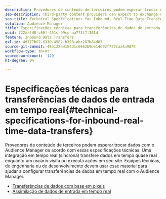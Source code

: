 ```yaml
---
description: Provedores de conteúdo de terceiros podem esperar trocar dados com o Audience Manager de acordo com essas especificações técnicas. Uma integração em tempo real (síncrona) transfere dados em tempo quase real enquanto um usuário visita ou executa ações em seu site. Equipes técnicas, de engenharia ou de desenvolvimento devem usar esse material para ajudar a configurar transferências de dados em tempo real com o Audience Manager.
seo-description: Third-party content providers can expect to exchange data with Audience Manager according to these technical specifications. A real-time (synchronous) integration transfers data in near-real time as a user visits or takes actions on your site. Technical, engineering, or development teams should use this material to help set up real-time data transfers with Audience Manager.
seo-title: Technical Specifications for Inbound, Real-Time Data Transfers
solution: Audience Manager
title: Especificações técnicas para transferências de dados de entrada em tempo real
uuid: 722aaf40-c60f-451c-99ce-aa773f7f301d
feature: Inbound Data Transfers
exl-id: 4d777b67-6330-4582-b398-abc267b84d83
source-git-commit: 48b122a4184d1c0662b9de14e92f727caa4a9d74
workflow-type: tm+mt
source-wordcount: '129'
ht-degree: 0%

---
```


# Especificações técnicas para transferências de dados de entrada em tempo real{#technical-specifications-for-inbound-real-time-data-transfers}

Provedores de conteúdo de terceiros podem esperar trocar dados com o Audience Manager de acordo com essas especificações técnicas. Uma integração em tempo real (síncrona) transfere dados em tempo quase real enquanto um usuário visita ou executa ações em seu site. Equipes técnicas, de engenharia ou de desenvolvimento devem usar esse material para ajudar a configurar transferências de dados em tempo real com o Audience Manager.

<!-- c_rt_realtime_intro.xml -->

* [Transferências de dados com base em pixels](/help/using/integration/sending-audience-data/real-time-data-integration/pixel-based-data-transfer.md)
* [Assimilação de dados de entrada em tempo real](/help/using/integration/sending-audience-data/real-time-data-integration/real-time-data-transfer.md)
